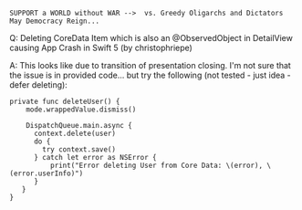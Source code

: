```
SUPPORT a WORLD without WAR -->  vs. Greedy Oligarchs and Dictators
May Democracy Reign... 
```

Q: Deleting CoreData Item which is also an @ObservedObject in DetailView causing App Crash in Swift 5 (by christophriepe)

A: This looks like due to transition of presentation closing. I'm not sure that the issue is in provided code... but try the following (not tested - just idea - defer deleting):

    private func deleteUser() {
        mode.wrappedValue.dismiss()

        DispatchQueue.main.async {
          context.delete(user)
          do {
            try context.save()
          } catch let error as NSError {
              print("Error deleting User from Core Data: \(error), \(error.userInfo)")
          }
       }
    }
